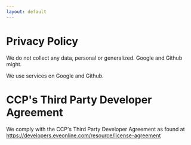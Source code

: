 ```yaml
---
layout: default
---
```


# Privacy Policy
We do not collect any data, personal or generalized. Google and Github might.

We use services on Google and Github. 

# CCP's Third Party Developer Agreement 
We comply with the CCP's Third Party Developer Agreement as found at https://developers.eveonline.com/resource/license-agreement

